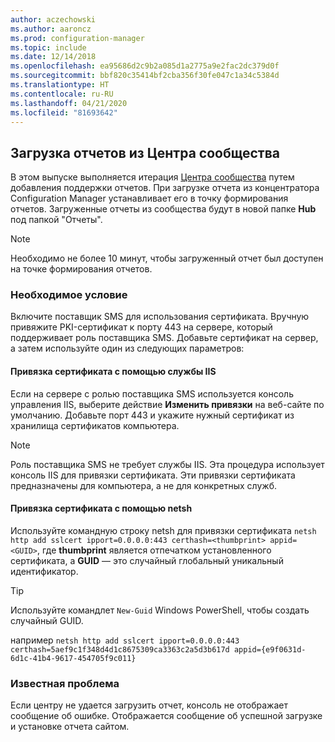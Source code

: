 ```yaml
---
author: aczechowski
ms.author: aaroncz
ms.prod: configuration-manager
ms.topic: include
ms.date: 12/14/2018
ms.openlocfilehash: ea95686d2c9b2a085d1a2775a9e2fac2dc379d0f
ms.sourcegitcommit: bbf820c35414bf2cba356f30fe047c1a34c5384d
ms.translationtype: HT
ms.contentlocale: ru-RU
ms.lasthandoff: 04/21/2020
ms.locfileid: "81693642"
---
```

## <a name="download-reports-from-the-community-hub"></a><a name="bkmk_hub"></a> Загрузка отчетов из Центра сообщества
<!--3555936-->
В этом выпуске выполняется итерация [Центра сообщества](../../capabilities-in-technical-preview-1807.md#bkmk_hub) путем добавления поддержки отчетов. При загрузке отчета из концентратора Configuration Manager устанавливает его в точку формирования отчетов. Загруженные отчеты из сообщества будут в новой папке **Hub** под папкой "Отчеты". 

> [!Note]  
> Необходимо не более 10 минут, чтобы загруженный отчет был доступен на точке формирования отчетов.


### <a name="prerequisite"></a>Необходимое условие

Включите поставщик SMS для использования сертификата. Вручную привяжите PKI-сертификат к порту 443 на сервере, который поддерживает роль поставщика SMS. Добавьте сертификат на сервер, а затем используйте один из следующих параметров:

#### <a name="bind-the-certificate-with-iis"></a>Привязка сертификата с помощью службы IIS
Если на сервере с ролью поставщика SMS используется консоль управления IIS, выберите действие **Изменить привязки** на веб-сайте по умолчанию. Добавьте порт 443 и укажите нужный сертификат из хранилища сертификатов компьютера.  

> [!Note]  
> Роль поставщика SMS не требует службы IIS. Эта процедура использует консоль IIS для привязки сертификата. Эти привязки сертификата предназначены для компьютера, а не для конкретных служб.  

#### <a name="bind-the-certificate-with-netsh"></a>Привязка сертификата с помощью netsh
Используйте командную строку netsh для привязки сертификата `netsh http add sslcert ipport=0.0.0.0:443 certhash=<thumbprint> appid=<GUID>`,
где **thumbprint** является отпечатком установленного сертификата, а **GUID** — это случайный глобальный уникальный идентификатор. 

> [!Tip]  
> Используйте командлет `New-Guid` Windows PowerShell, чтобы создать случайный GUID.  

например `netsh http add sslcert ipport=0.0.0.0:443 certhash=5aef9c1f348d4d1c8675309ca3363c2a5d3b617d appid={e9f0631d-6d1c-41b4-9617-454705f9c011}`


### <a name="known-issue"></a>Известная проблема

Если центру не удается загрузить отчет, консоль не отображает сообщение об ошибке. Отображается сообщение об успешной загрузке и установке отчета сайтом. 

